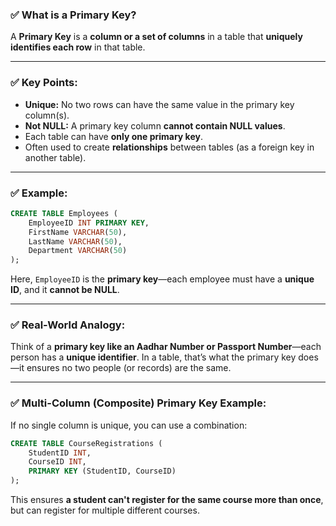 ### ✅ **What is a Primary Key?**

A **Primary Key** is a **column or a set of columns** in a table that **uniquely identifies each row** in that table.

---

### ✅ **Key Points:**

* **Unique:** No two rows can have the same value in the primary key column(s).
* **Not NULL:** A primary key column **cannot contain NULL values**.
* Each table can have **only one primary key**.
* Often used to create **relationships** between tables (as a foreign key in another table).

---

### ✅ **Example:**

```sql
CREATE TABLE Employees (
    EmployeeID INT PRIMARY KEY,
    FirstName VARCHAR(50),
    LastName VARCHAR(50),
    Department VARCHAR(50)
);
```

Here, `EmployeeID` is the **primary key**—each employee must have a **unique ID**, and it **cannot be NULL**.

---

### ✅ **Real-World Analogy:**

Think of a **primary key like an Aadhar Number or Passport Number**—each person has a **unique identifier**. In a table, that’s what the primary key does—it ensures no two people (or records) are the same.

---

### ✅ **Multi-Column (Composite) Primary Key Example:**

If no single column is unique, you can use a combination:

```sql
CREATE TABLE CourseRegistrations (
    StudentID INT,
    CourseID INT,
    PRIMARY KEY (StudentID, CourseID)
);
```

This ensures **a student can't register for the same course more than once**, but can register for multiple different courses.